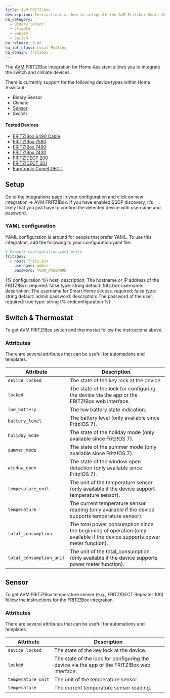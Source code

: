 ```yaml
---
title: AVM FRITZ!Box
description: Instructions on how to integrate the AVM Fritzbox Smart Home components.
ha_category:
  - Binary Sensor
  - Climate
  - Sensor
  - Switch
ha_release: 0.68
ha_iot_class: Local Polling
ha_domain: fritzbox
---
```


The [AVM](https://en.avm.de) FRITZ!Box integration for Home Assistant allows you to integrate the switch and climate devices.

There is currently support for the following device types within Home Assistant:

- Binary Sensor
- Climate
- [Sensor](#sensor)
- Switch

#### Tested Devices

- [FRITZ!Box 6490 Cable](https://en.avm.de/products/fritzbox/fritzbox-6490-cable/)
- [FRITZ!Box 7590](https://en.avm.de/products/fritzbox/fritzbox-7590/)
- [FRITZ!Box 7490](https://en.avm.de/products/fritzbox/fritzbox-7490/)
- [FRITZ!Box 7430](https://en.avm.de/products/fritzbox/fritzbox-7430/)
- [FRITZ!DECT 200](https://en.avm.de/products/fritzdect/fritzdect-200/)
- [FRITZ!DECT 301](https://en.avm.de/products/fritzdect/fritzdect-301/)
- [Eurotronic Comet DECT](https://eurotronic.org/produkte/elektronische-heizkoerperthermostate/sparmatic-comet/)

## Setup

Go to the integrations page in your configuration and click on new integration -> AVM FRITZ!Box. If you have enabled SSDP discovery, it’s likely that you just have to confirm the detected device with username and password.

### YAML configuration

YAML configuration is around for people that prefer YAML. To use this integration, add the following to your configuration.yaml file:

```yaml
# Example configuration.yaml entry
fritzbox:
  - host: fritz.box
    username: admin
    password: YOUR_PASSWORD
```

{% configuration %}
host:
  description: The hostname or IP address of the FRITZ!Box.
  required: false
  type: string
  default: fritz.box
username:
  description: The username for Smart Home access.
  required: false
  type: string
  default: admin
password:
  description: The password of the user.
  required: true
  type: string
{% endconfiguration %}

## Switch & Thermostat

To get AVM FRITZ!Box switch and thermostat follow the instructions above.

### Attributes

There are several attributes that can be useful for automations and templates.

| Attribute | Description |
| --------- | ----------- |
| `device_locked` | The state of the key lock at the device.
| `locked` | The state of the lock for configuring the device via the app or the FRITZ!Box web interface.
| `low_battery` | The low battery state indication.
| `battery_level` | The battery level (only available since Fritz!OS 7).
| `holiday_mode` | The state of the holiday mode (only available since Fritz!OS 7).
| `summer_mode` | The state of the summer mode (only available since Fritz!OS 7).
| `window_open` | The state of the window open detection (only available since Fritz!OS 7).
| `temperature_unit` |  The unit of the temperature sensor (only available if the device support temperature sensor).
| `temperature` | The current temperature sensor reading (only available if the device supports temperature sensor).
| `total_consumption` | The total power consumption since the beginning of operation (only available if the device supports power meter function).
| `total_consumption_unit` | The unit of the total_consumption (only available if the device supports power meter function).

## Sensor

To get AVM FRITZ!Box temperature sensor (e.g.,  FRITZ!DECT Repeater 100) follow the instructions for the [FRITZ!Box integration](#setup).

### Attributes

There are several attributes that can be useful for automations and templates.

| Attribute | Description |
| --------- | ----------- |
| `device_locked` | The state of the key lock at the device.
| `locked` | The state of the lock for configuring the device via the app or the FRITZ!Box web interface.
| `temperature_unit` |  The unit of the temperature sensor.
| `temperature` | The current temperature sensor reading.
